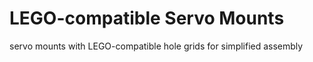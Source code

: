 # LEGO-compatible Servo Mounts #

servo mounts with LEGO-compatible hole grids for simplified assembly


